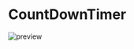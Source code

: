 # CountDownTimer



![preview](https://user-images.githubusercontent.com/91965672/201259914-e50699dd-9778-4526-865f-b79cecb520c1.png)
